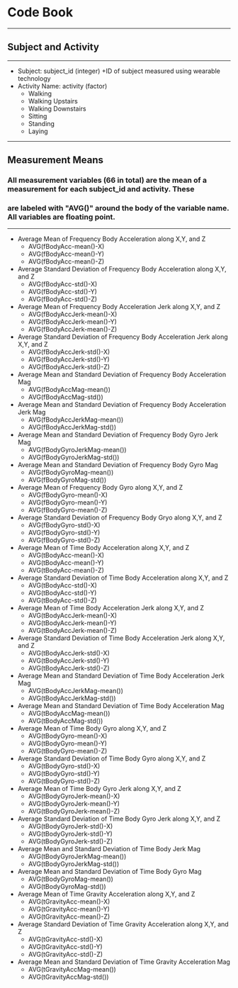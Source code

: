 # Code Book
***
## Subject and Activity
***
* Subject: subject_id (integer)
	+ID of subject measured using wearable technology
* Activity Name: activity (factor)
	+ Walking
	+ Walking Upstairs
	+ Walking Downstairs
	+ Sitting
	+ Standing
	+ Laying

***
## Measurement Means
### All measurement variables (66 in total) are the mean of a measurement for each subject_id and activity. These 
### are labeled with "AVG()" around the body of the variable name. All variables are floating point. 
***
* Average Mean of Frequency Body Acceleration along X,Y, and Z
	+ AVG(fBodyAcc-mean()-X)
	+ AVG(fBodyAcc-mean()-Y)
	+ AVG(fBodyAcc-mean()-Z)
* Average Standard Deviation of Frequency Body Acceleration along X,Y, and Z
	+ AVG(fBodyAcc-std()-X)
	+ AVG(fBodyAcc-std()-Y)
	+ AVG(fBodyAcc-std()-Z)
* Average Mean of Frequency Body Acceleration Jerk along X,Y, and Z
	+ AVG(fBodyAccJerk-mean()-X)
	+ AVG(fBodyAccJerk-mean()-Y)
	+ AVG(fBodyAccJerk-mean()-Z)
* Average Standard Deviation of Frequency Body Acceleration Jerk along X,Y, and Z
	+ AVG(fBodyAccJerk-std()-X)
	+ AVG(fBodyAccJerk-std()-Y)
	+ AVG(fBodyAccJerk-std()-Z)
* Average Mean and Standard Deviation of Frequency Body Acceleration Mag
	+ AVG(fBodyAccMag-mean())
	+ AVG(fBodyAccMag-std())
* Average Mean and Standard Deviation of Frequency Body Acceleration Jerk Mag
	+ AVG(fBodyAccJerkMag-mean())
	+ AVG(fBodyAccJerkMag-std())
* Average Mean and Standard Deviation of Frequency Body Gyro Jerk Mag
	+ AVG(fBodyGyroJerkMag-mean())
	+ AVG(fBodyGyroJerkMag-std())
* Average Mean and Standard Deviation of Frequency Body Gyro Mag
	+ AVG(fBodyGyroMag-mean())
	+ AVG(fBodyGyroMag-std())
* Average Mean of Frequency Body Gyro along X,Y, and Z 
	+ AVG(fBodyGyro-mean()-X)
	+ AVG(fBodyGyro-mean()-Y)
	+ AVG(fBodyGyro-mean()-Z)
* Average Standard Deviation of Frequency Body Gryo along X,Y, and Z
	+ AVG(fBodyGyro-std()-X)
	+ AVG(fBodyGyro-std()-Y)
	+ AVG(fBodyGyro-std()-Z)
* Average Mean of Time Body Acceleration along X,Y, and Z
	+ AVG(tBodyAcc-mean()-X)
	+ AVG(tBodyAcc-mean()-Y)
	+ AVG(tBodyAcc-mean()-Z)
* Average Standard Deviation of Time Body Acceleration along X,Y, and Z
	+ AVG(tBodyAcc-std()-X)
	+ AVG(tBodyAcc-std()-Y)
	+ AVG(tBodyAcc-std()-Z)
* Average Mean of Time Body Acceleration Jerk along X,Y, and Z
	+ AVG(tBodyAccJerk-mean()-X)
	+ AVG(tBodyAccJerk-mean()-Y)
	+ AVG(tBodyAccJerk-mean()-Z)
* Average Standard Deviation of Time Body Acceleration Jerk along X,Y, and Z
	+ AVG(tBodyAccJerk-std()-X)
	+ AVG(tBodyAccJerk-std()-Y)
	+ AVG(tBodyAccJerk-std()-Z)
* Average Mean and Standard Deviation of Time Body Acceleration Jerk Mag
	+ AVG(tBodyAccJerkMag-mean())
	+ AVG(tBodyAccJerkMag-std())
* Average Mean and Standard Deviation of Time Body Acceleration Mag
	+ AVG(tBodyAccMag-mean())
	+ AVG(tBodyAccMag-std())
* Average Mean of Time Body Gyro along X,Y, and Z 
	+ AVG(tBodyGyro-mean()-X)
	+ AVG(tBodyGyro-mean()-Y)
	+ AVG(tBodyGyro-mean()-Z)
* Average Standard Deviation of Time Body Gyro along X,Y, and Z
	+ AVG(tBodyGyro-std()-X)
	+ AVG(tBodyGyro-std()-Y)
	+ AVG(tBodyGyro-std()-Z)
* Average Mean of Time Body Gyro Jerk along X,Y, and Z
	+ AVG(tBodyGyroJerk-mean()-X)
	+ AVG(tBodyGyroJerk-mean()-Y)
	+ AVG(tBodyGyroJerk-mean()-Z)
* Average Standard Deviation of Time Body Gyro Jerk along X,Y, and Z 
	+ AVG(tBodyGyroJerk-std()-X)
	+ AVG(tBodyGyroJerk-std()-Y)
	+ AVG(tBodyGyroJerk-std()-Z)
* Average Mean and Standard Deviation of Time Body Jerk Mag
	+ AVG(tBodyGyroJerkMag-mean())
	+ AVG(tBodyGyroJerkMag-std())
* Average Mean and Standard Deviation of Time Body Gyro Mag
	+ AVG(tBodyGyroMag-mean())
    + AVG(tBodyGyroMag-std())
* Average Mean of Time Gravity Acceleration along X,Y, and Z
	+ AVG(tGravityAcc-mean()-X)
	+ AVG(tGravityAcc-mean()-Y)
	+ AVG(tGravityAcc-mean()-Z)
* Average Standard Deviation of Time Gravity Acceleration along X,Y, and Z
	+ AVG(tGravityAcc-std()-X)
	+ AVG(tGravityAcc-std()-Y)
	+ AVG(tGravityAcc-std()-Z)
* Average Mean and Standard Deviation of Time Gravity Acceleration Mag 
	+ AVG(tGravityAccMag-mean())
	+ AVG(tGravityAccMag-std())